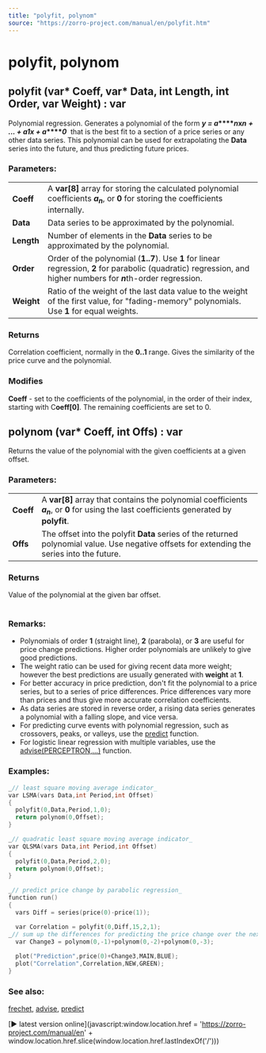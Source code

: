 ```yaml
---
title: "polyfit, polynom"
source: "https://zorro-project.com/manual/en/polyfit.htm"
---
```


# polyfit, polynom

## polyfit (var\* Coeff, var\* Data, int Length, int Order, var Weight) : var

Polynomial regression. Generates a polynomial of the form **_y = a_****_n_**x**_n_** **_+ ... + a_****_1_****_x + a_****_0_**  that is the best fit to a section of a price series or any other data series. This polynomial can be used for extrapolating the **Data** series into the future, and thus predicting future prices.

### Parameters:

<table border="0"><tbody><tr><td><strong>Coeff</strong></td><td>A <strong>var[8]</strong> array for storing the calculated polynomial coefficients <strong><em>a</em></strong><sub><strong><em>n</em></strong></sub>, or <strong>0</strong> for storing the coefficients internally.</td></tr><tr><td><strong>Data</strong></td><td>Data series to be approximated by the polynomial.</td></tr><tr><td><strong>Length</strong></td><td>Number of elements in the <strong>Data</strong> series to be approximated by the polynomial.</td></tr><tr><td><strong>Order</strong></td><td>Order of the polynomial (<strong>1..7</strong>). Use <strong>1</strong> for linear regression, <strong>2</strong> for parabolic (quadratic) regression, and higher numbers for <em><strong>n</strong></em>th-order regression.</td></tr><tr><td><strong>Weight</strong></td><td>Ratio of the weight of the last data value to the weight of the first value, for "fading-memory" polynomials. Use <strong>1</strong> for equal weights.</td></tr></tbody></table>

### Returns

Correlation coefficient, normally in the **0..1** range. Gives the similarity of the price curve and the polynomial.  

### Modifies

**Coeff** - set to the coefficients of the polynomial, in the order of their index, starting with C**oeff\[0\]**. The remaining coefficients are set to 0.

## polynom (var\* Coeff, int Offs) : var

Returns the value of the polynomial with the given coefficients at a given offset.

### Parameters:

<table border="0"><tbody><tr><td><strong>Coeff</strong></td><td>A <strong>var[8]</strong> array that contains the polynomial coefficients <strong><em>a</em></strong><sub><strong><em>n</em></strong></sub>, or <strong>0</strong> for using the last coefficients generated by <strong>polyfit</strong>.</td></tr><tr><td><strong>Offs</strong></td><td>The offset into the polyfit <strong>Data</strong> series of the returned polynomial value. Use negative offsets for extending the series into the future.</td></tr></tbody></table>

### Returns

Value of the polynomial at the given bar offset.  
   

### Remarks:

*   Polynomials of order **1** (straight line), **2** (parabola), or **3** are useful for price change predictions. Higher order polynomials are unlikely to give good predictions.
*   The weight ratio can be used for giving recent data more weight; however the best predictions are usually generated with **weight** at **1**.
*   For better accuracy in price prediction, don't fit the polynomial to a price series, but to a series of price differences. Price differences vary more than prices and thus give more accurate correlation coefficients.
*   As data series are stored in reverse order, a rising data series generates a polynomial with a falling slope, and vice versa.
*   For predicting curve events with polynomial regression, such as crossovers, peaks, or valleys, use the [predict](131_predict.md) function.
*   For logistic linear regression with multiple variables, use the [advise(PERCEPTRON,...)](advisor.md) function.

### Examples:

```c
_// least square moving average indicator_
var LSMA(vars Data,int Period,int Offset)
{
  polyfit(0,Data,Period,1,0);
  return polynom(0,Offset);
}

_// quadratic least square moving average indicator_
var QLSMA(vars Data,int Period,int Offset)
{
  polyfit(0,Data,Period,2,0);
  return polynom(0,Offset);
}

_// predict price change by parabolic regression_
function run()  
{  
  vars Diff = series(price(0)-price(1));

  var Correlation = polyfit(0,Diff,15,2,1);  
_// sum up the differences for predicting the price change over the next 3 bars_  
  var Change3 = polynom(0,-1)+polynom(0,-2)+polynom(0,-3);   
	  
  plot("Prediction",price(0)+Change3,MAIN,BLUE);  
  plot("Correlation",Correlation,NEW,GREEN);  
}
```

### See also:

[frechet](detect.md), [advise](advisor.md), [predict](131_predict.md)

[► latest version online](javascript:window.location.href = 'https://zorro-project.com/manual/en' + window.location.href.slice\(window.location.href.lastIndexOf\('/'\)\))